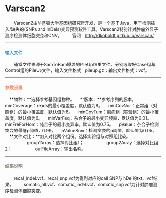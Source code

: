 # Varscan2
　　Varscan2由华盛顿大学基因组研究所开发，是一个基于Java，用于检测插入/缺失的(SNPs and InDels)变异预测软件工具。Varscan2特别针对肿瘤外显子测序检测体细胞突变和CNV。
　　官网：http://dkoboldt.github.io/varscan/

****
#### **<i class="fa fa-dot-circle-o" aria-hidden="true" style="color:#3090C7"></i><span style="color:#3090C7"> 输入文件**
　　通常文件来源于SamToBam模块的PileUp结果文件。分别选取好Case组与Control组的PileUp文件，输入文件格式：pileup.gz；输出文件格式：vcf。

****
#### **<i class="fa fa-cog" aria-hidden="true" style="color:#F88158"></i> <span style="color:#F88158">参数设置**
　**物种：**选择参考基因组物种。
　**版本：**参考序列的版本。
　<label id='minCoverage'>minCoverage：</label>reads的最小覆盖度，默认值为8。
　<label id='minCovNor'>minCovNor：</label>正常组（对照组）的最小覆盖度，默认值为8。
　<label id='minCovTum'>minCovTum：</label>患病组（实验组）的最小覆盖度，默认值为6。
　<label id='minVarFreq'>minVarFeq：</label>杂合子的最小变异频率，默认值为0.01。
　<label id='minFreForHom'>minFreForHom：</label>纯合子的最小变异率，默认值为0.75。
　<label id='pValue'>pValue：</label>杂合子检测突变的最低p阈值，0.99。
　<label id='pValueSom'>pValueSom：</label>检测突变的p阈值，默认值为0.05。
　**文件对比：**加入对比两个组份。选择实验组与对照组比较。
　　　　　group1Array：选择对比组1；
　　　　　group2Array：选择对比组2；
　　　　　outFileArray：输出名称。
 
****
#### **<i class="fa fa-file-text" aria-hidden="true" style="color:#848b79"></i><span style="color:#848b79"> 结果说明**
　　recal_indel.vcf、recal_snp.vcf为得到对应的call SNP与InDel的txt、vcf结果。
　　somatic_all.vcf、somatic_indel.vcf、somatic_snp.vcf为针对肿瘤测序检测体细胞突变。
<div style="text-align:center"><img data-src="1.png" width="５00px"  ></img></div>
 